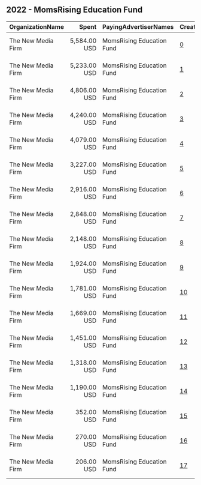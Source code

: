 ## 2022 - MomsRising Education Fund 
|OrganizationName|Spent|PayingAdvertiserNames|CreativeUrls|Impressions|Genders|AgeBrackets|CountryCodes|BillingAddresses|CandidateBallotInformation|
|:---|---:|:---|:---|---:|:---|:---|:---|:---|:---|
|The New Media Firm|5,584.00 USD|MomsRising Education Fund|[0](https://www.snap.com/political-ads/asset/533cbfe14694559b2b16275963f8b3e0b53fb4c89ff50c8d8b8bf571dbff0300?mediaType=mp4)|172,195|FEMALE|18+|united states|"1730 Rhode Island Ave, NW Ste 213,Washington,20036,US"|Fair Start for Kids signups|
|The New Media Firm|5,233.00 USD|MomsRising Education Fund|[1](https://www.snap.com/political-ads/asset/7aadcf146fe26f2f3fd809b983d583b77311be53cbfa5437281542546279c6c0?mediaType=mp4)|158,175|FEMALE|18+|united states|"1730 Rhode Island Ave, NW Ste 213,Washington,20036,US"|Fair Start for Kids signups|
|The New Media Firm|4,806.00 USD|MomsRising Education Fund|[2](https://www.snap.com/political-ads/asset/7dadfd1e8fdad8c530f0ce6ba36f3144068619f90793ffa88ae5ada2a06df91e?mediaType=mp4)|124,171|FEMALE|18+|united states|"1730 Rhode Island Ave, NW Ste 213,Washington,20036,US"|Fair Start for Kids signups|
|The New Media Firm|4,240.00 USD|MomsRising Education Fund|[3](https://www.snap.com/political-ads/asset/533cbfe14694559b2b16275963f8b3e0b53fb4c89ff50c8d8b8bf571dbff0300?mediaType=mp4)|145,103|FEMALE|18+|united states|"1730 Rhode Island Ave, NW Ste 213,Washington,20036,US"|Fair Start for Kids|
|The New Media Firm|4,079.00 USD|MomsRising Education Fund|[4](https://www.snap.com/political-ads/asset/7dadfd1e8fdad8c530f0ce6ba36f3144068619f90793ffa88ae5ada2a06df91e?mediaType=mp4)|104,174|FEMALE|18+|united states|"1730 Rhode Island Ave, NW Ste 213,Washington,20036,US"|Fair Start for Kids|
|The New Media Firm|3,227.00 USD|MomsRising Education Fund|[5](https://www.snap.com/political-ads/asset/e9e89090cd23c472d21379047a8c59bc874c7c117aa0994e7cef7de00c6ab4d3?mediaType=mp4)|104,409|FEMALE|18+|united states|"1730 Rhode Island Ave, NW Ste 213,Washington,20036,US"|Fair Start for Kids|
|The New Media Firm|2,916.00 USD|MomsRising Education Fund|[6](https://www.snap.com/political-ads/asset/d44a5e0f1acad9b4a25bd46c67d10a15ce1109045133e9a8fb770b7fd1a384cf?mediaType=mp4)|101,887|FEMALE|18+|united states|"1730 Rhode Island Ave, NW Ste 213,Washington,20036,US"|Fair Start for Kids signups|
|The New Media Firm|2,848.00 USD|MomsRising Education Fund|[7](https://www.snap.com/political-ads/asset/f8f5443fd03b830dc9bdc2d98291340e6cb77c7ac6cc91628fd0d367726c5fbc?mediaType=mp4)|95,556|FEMALE|18+|united states|"1730 Rhode Island Ave, NW Ste 213,Washington,20036,US"|Fair Start for Kids signups|
|The New Media Firm|2,148.00 USD|MomsRising Education Fund|[8](https://www.snap.com/political-ads/asset/6534d8b2c0917d0da96f0ab3693484e226187427e629717e10d25baef074eee9?mediaType=mp4)|72,575|FEMALE|18+|united states|"1730 Rhode Island Ave, NW Ste 213,Washington,20036,US"|Fair Start for Kids|
|The New Media Firm|1,924.00 USD|MomsRising Education Fund|[9](https://www.snap.com/political-ads/asset/14a584426c8f2aaff7ab58d5c660622e4f5170f0e02533db28f3b7ce23ce38e1?mediaType=mp4)|60,683|FEMALE|18+|united states|"1730 Rhode Island Ave, NW Ste 213,Washington,20036,US"|Fair Start for Kids|
|The New Media Firm|1,781.00 USD|MomsRising Education Fund|[10](https://www.snap.com/political-ads/asset/e9e89090cd23c472d21379047a8c59bc874c7c117aa0994e7cef7de00c6ab4d3?mediaType=mp4)|59,419|FEMALE|18+|united states|"1730 Rhode Island Ave, NW Ste 213,Washington,20036,US"|Fair Start for Kids signups|
|The New Media Firm|1,669.00 USD|MomsRising Education Fund|[11](https://www.snap.com/political-ads/asset/7aadcf146fe26f2f3fd809b983d583b77311be53cbfa5437281542546279c6c0?mediaType=mp4)|46,832|FEMALE|18+|united states|"1730 Rhode Island Ave, NW Ste 213,Washington,20036,US"|Fair Start for Kids|
|The New Media Firm|1,451.00 USD|MomsRising Education Fund|[12](https://www.snap.com/political-ads/asset/f8f5443fd03b830dc9bdc2d98291340e6cb77c7ac6cc91628fd0d367726c5fbc?mediaType=mp4)|48,109|FEMALE|18+|united states|"1730 Rhode Island Ave, NW Ste 213,Washington,20036,US"|Fair Start for Kids|
|The New Media Firm|1,318.00 USD|MomsRising Education Fund|[13](https://www.snap.com/political-ads/asset/cc74032cba9457e027cba30bda15acde8def52cdfec9b19bd8059036d7fffef8?mediaType=mp4)|43,346|FEMALE|18+|united states|"1730 Rhode Island Ave, NW Ste 213,Washington,20036,US"|Fair Start for Kids|
|The New Media Firm|1,190.00 USD|MomsRising Education Fund|[14](https://www.snap.com/political-ads/asset/d44a5e0f1acad9b4a25bd46c67d10a15ce1109045133e9a8fb770b7fd1a384cf?mediaType=mp4)|31,999|FEMALE|18+|united states|"1730 Rhode Island Ave, NW Ste 213,Washington,20036,US"|Fair Start for Kids|
|The New Media Firm|352.00 USD|MomsRising Education Fund|[15](https://www.snap.com/political-ads/asset/6534d8b2c0917d0da96f0ab3693484e226187427e629717e10d25baef074eee9?mediaType=mp4)|11,201|FEMALE|18+|united states|"1730 Rhode Island Ave, NW Ste 213,Washington,20036,US"|Fair Start for Kids signups|
|The New Media Firm|270.00 USD|MomsRising Education Fund|[16](https://www.snap.com/political-ads/asset/14a584426c8f2aaff7ab58d5c660622e4f5170f0e02533db28f3b7ce23ce38e1?mediaType=mp4)|7,971|FEMALE|18+|united states|"1730 Rhode Island Ave, NW Ste 213,Washington,20036,US"|Fair Start for Kids signups|
|The New Media Firm|206.00 USD|MomsRising Education Fund|[17](https://www.snap.com/political-ads/asset/cc74032cba9457e027cba30bda15acde8def52cdfec9b19bd8059036d7fffef8?mediaType=mp4)|7,428|FEMALE|18+|united states|"1730 Rhode Island Ave, NW Ste 213,Washington,20036,US"|Fair Start for Kids signups|
